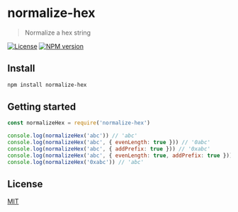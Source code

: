 # normalize-hex

> Normalize a hex string

[![License](http://img.shields.io/badge/license-MIT-blue.svg)](https://raw.githubusercontent.com/miguelmota/normalize-hex/master/LICENSE)
[![NPM version](https://badge.fury.io/js/normalize-hex.svg)](http://badge.fury.io/js/normalize-hex)

## Install

```bash
npm install normalize-hex
```

## Getting started

```javascript
const normalizeHex = require('normalize-hex')

console.log(normalizeHex('abc')) // 'abc'
console.log(normalizeHex('abc', { evenLength: true })) // '0abc'
console.log(normalizeHex('abc', { addPrefix: true })) // '0xabc'
console.log(normalizeHex('abc', { evenLength: true, addPrefix: true })) // '0x0abc'
console.log(normalizeHex('0xabc')) // 'abc'
```

## License

[MIT](LICENSE)
